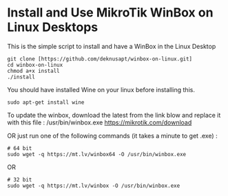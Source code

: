 # Install and Use MikroTik WinBox on Linux Desktops
This is the simple script to install and have a WinBox in the Linux Desktop



```
git clone [https://github.com/deknusapt/winbox-on-linux.git]
cd winbox-on-linux
chmod a+x install
./install
```

You should have installed Wine on your linux before installing this.
```
sudo apt-get install wine
```

To update the winbox, download the latest from the link blow and replace it with this file : /usr/bin/winbox.exe
https://mikrotik.com/download

OR just run one of the following commands (it takes a minute to get .exe) :
```
# 64 bit
sudo wget -q https://mt.lv/winbox64 -O /usr/bin/winbox.exe
```
OR
```
# 32 bit
sudo wget -q https://mt.lv/winbox -O /usr/bin/winbox.exe

```
